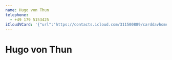 ```yaml
---
name: Hugo von Thun
telephone:
  - +49 179 5153425
iCloudVCard: '{"url":"https://contacts.icloud.com/311500889/carddavhome/card/C3916AF0-62F9-4585-9B51-762728292819.vcf","etag":"\"lo3ca6lg\"","data":"BEGIN:VCARD\r\nVERSION:3.0\r\nFN:\r\nN:von Thun;Hugo;;;\r\nUID:AAC014E5-45A9-4F4F-A821-1E06DDE08ABD\r\nPRODID:-//Apple Inc.//iOS 17.0.3//EN\r\nREV:2025-04-03T22:03:39Z\r\nORG:;\r\nTEL:+49 179 5153425\r\nEND:VCARD"}'
---
```

# Hugo von Thun